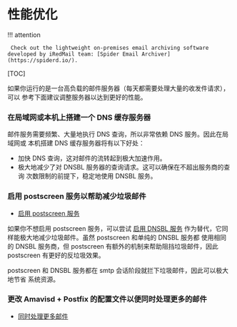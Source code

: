 # 性能优化

!!! attention

	 Check out the lightweight on-premises email archiving software developed by iRedMail team: [Spider Email Archiver](https://spiderd.io/).

[TOC]

如果你运行的是一台高负载的邮件服务器（每天都需要处理大量的收发件请求），可以
参考下面建议调整服务器以达到更好的性能。

###  在局域网或本机上搭建一个 DNS 缓存服务器

邮件服务需要频繁、大量地执行 DNS 查询，所以非常依赖 DNS 服务。因此在局域网或
本机搭建 DNS 缓存服务器将有以下好处：

* 加快 DNS 查询，这对邮件的流转起到极大加速作用。
* 极大地减少了对 DNSBL 服务器的查询请求。这可以确保在不超出服务商的查询
  次数限制的前提下，稳定地使用 DNSBL 服务。

### 启用 postscreen 服务以帮助减少垃圾邮件

* [启用 postscreen 服务](./enable.postscreen.html)

如果你不想启用 postscreen 服务，可以尝试 [启用 DNSBL 服务](./enable.dnsbl.html)
作为替代，它同样能极大地减少垃圾邮件。虽然 postscreen 和单纯的 DNSBL 服务都
使用相同的 DNSBL 服务商，但 postscreen 有额外的机制来帮助阻挡垃圾邮件，因此
postscreen 有更好的反垃圾效果。

postscreen 和 DNSBL 服务都在 smtp 会话阶段就拦下垃圾邮件，因此可以极大地节省
系统资源。

### 更改 Amavisd + Postfix 的配置文件以便同时处理更多的邮件

* [同时处理更多邮件](./concurrent.processing.html)
